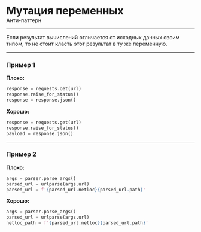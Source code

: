 
<div class="sticky-header">
  <div>
    <h1 style="margin: 0;">Мутация переменных</h1>
    <p style="margin: 0;">Анти-паттерн</p>
  </div>
</div>

***

Если результат вычислений отличается от исходных данных своим типом, то не стоит класть этот результат в ту же переменную.

***

### Пример 1

**Плохо:**
```python
response = requests.get(url)
response.raise_for_status()
response = response.json()
```
**Хорошо:**
```python
response = requests.get(url)
response.raise_for_status()
payload = response.json()
```
***

### Пример 2

**Плохо:**
```python
args = parser.parse_args()
parsed_url = urlparse(args.url)
parsed_url = f'{parsed_url.netloc}{parsed_url.path}'
```
**Хорошо:**
```python
args = parser.parse_args()
parsed_url = urlparse(args.url)
netloc_path = f'{parsed_url.netloc}{parsed_url.path}'
```


